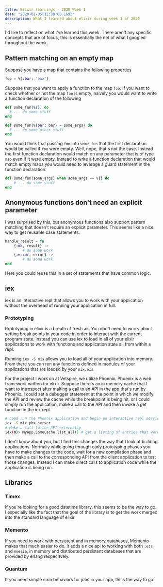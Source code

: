 ```yaml
---
title: Elixir learnings - 2020 Week 1
date: "2020-01-05T12:00:00.169Z"
description: What I learned about elixir during week 1 of 2020
---
```


I'd like to reflect on what I've learned this week. There aren't any specific concepts that are of focus, this is essentially the net of what I googled throughout the week.

## Pattern matching on an empty map

Suppose you have a map that contains the following properties

```elixir
foo = %{:bar: "baz"}
```

Suppose that you want to apply a function to the map `foo`. If you want to check whether or not the map `foo` is empty, naively you would want to write a  function declaration of the following

```elixir
def some_fun(%{}) do
  # ... do some stuff 
end

def some_fun(%{bar: bar} = some_args) do
  # ... do some other stuff
end
```

You would think that passing `foo` into `some_fun` that the first declaration would be called if `foo` were empty. Well, nope, that's not the case. Instead the first function declaration would match on any parameter that is of type `map` even if it were empty. Instead to write a function declaration that would match empty maps you would need to leverage a guard statement in the function declaration.

```elixir
def some_fun(some_args) when some_args == %{} do
    # ... do some stuff
end
```

## Anonymous functions don't need an explicit parameter

I was surprised by this, but anonymous functions also support pattern matching that doesn't require an explicit parameter. This seems like a nice way to get reusable case statements.

```elixir
handle_result = fn
    {:ok, result} ->
        # do some work
    {:error, error} ->
        # do some work
end
```

Here you could reuse this in a set of statements that have common logic.

## iex

iex is an interactive repl that allows you to work with your application without the overhead of running your application in full.

### Prototyping

Prototyping in elixir is a breath of fresh air. You don't need to worry about setting break points in your code in order to interact with the current program state. Instead you can use iex to load in all of your elixir applications to work with functions and application state all from within a repl.

Running `iex -S mix` allows you to load all of your application into memory. From there you can run any functions defined in modules of your applications that are loaded by your `mix.exs`.

For the project I work on at Vetspire, we utilize Phoenix. Phoenix is a web framework written for elixir. Suppose there's an in memory cache that I want to introspect after making a call to an API in the app that's run by Phoenix. I could set a debugger statement at the point in which we modify the API and review the cache while the breakpoint is being hit, or I could simply run the application, make a call to the API and then invoke a get function in the iex repl.

```bash
# Load run the Phoenix application and begin an interactive repl session
iex -S mix phx.server
# Make a call to the API externally
iex(0)> MyApp.SomeCache.list_all() # get a listing of entries that were added to the cache.
```

I don't know about you, but I find this changes the way that I look at building applications. Normally while going through early prototyping phases you have to make changes to the code, wait for a new compilation phase and then make a call to the corresponding API from the client application to test those changes. Instead I can make direct calls to application code while the application is being run.

## Libraries

### Timex

If you're looking for a good datetime library, this seems to be the way to go. I especially like the fact that the goal of the library is to get the work merged into the standard language of elixir.

### Memento

If you need to work with persistent and in memory databases, Memento makes that much easier to do. It adds a nice api to working with both `:ets` and `mnesia`, in memory and distributed persistent databases that are provided by erlang respecitvely.

### Quantum

If you need simple cron behaviors for jobs in your app, thi is the way to go.
